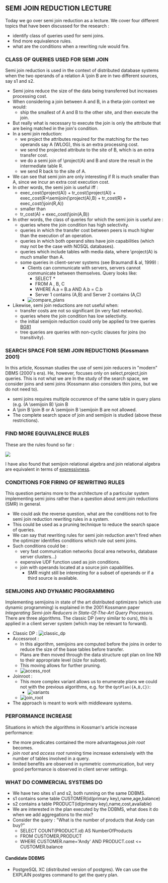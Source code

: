 ## SEMI JOIN REDUCTION LECTURE ##

Today we go over semi join reduction as a lecture. We cover four different topics that have been discussed for the research :

 - identify class of queries used for semi joins.  
 - find more equivalence rules.
 - what are the conditions when a rewriting rule would fire.
 
 ### CLASS OF QUERIES USED FOR SEMI JOIN ###
 
 Semi join reduction is used in the context of distributed database systems when the two operands of a relation A \join B are in two
 different sources, say s1 and s2.
 
 - Semi joins reduce the size of the data being transferred but increases processing cost. 
 - When considering a join between A and B, in a theta-join context we would:
   - ship the smallest of A and B to the other site, and then execute the join.
 - But really what is necessary to execute the join is only the attribute that are being matched in the join's condition.
 - In a semi join reduction:
   - we project the attributes required for the matching for the two operands say A (WLOG), this is an extra processing cost.
   - we send the projected attribute to the site of B, which is an extra transfer cost.
   - we do a semi join of \project(A) and B and store the result in the intermediate table R.
   - we send R back to the site of A.
 - We can see that semi join are only interesting if R is much smaller than A, since we incur an extra cost execution cost. 
 - In other words, the semi join is useful iff :
   - exec_cost(\project(A)) + tr_cost(\project(A)) + exec_cost(R=\semijoin(\project(A),B) + tr_cost(R) + exec_cost(\join(R,A))
   - smaller than
   - tr_cost(A) + exec_cost(\join(A,B))
 - In other words, the class of queries for which the semi join is useful are :
   - queries where the join condition has high selectivity.
   - queries in which the transfer cost between peers is much higher than the execution of an operation.
   - queries in which both operand sites have join capabilities (which may not be the case with NOSQL databases).
   - queries which include tables with media data, where \project(A) is much smaller than A.
   - some queries in client-server systems (see Braumandl & al, 1999) :
     - Clients can communicate with servers, servers cannot communicate between themselves. Query looks like:
       - SELECT *
       - FROM A , B, C
       - WHERE A.a = B.a AND A.b = C.b
       - Server 1 contains (A,B) and Server 2 contains (A,C)
     - ![compare_plans](https://raw.github.com/jtestard/ResearchThoughts/master/cs_plans_compare.png) 
 - Likewise, semi join reductions are not useful when:
   - transfer costs are not so significant (in very fast networks).
   - queries where the join condition has low selectivity.
   - the initial semijoin reduction could only be applied to tree queries [BG81](http://delivery.acm.org/10.1145/330000/322238/p25-bernstein.pdf?ip=128.54.40.25&id=322238&acc=ACTIVE%20SERVICE&key=C2716FEBFA981EF147DAD23CB8BFD2078D75470BC0F2371B&CFID=271541014&CFTOKEN=86181360&__acm__=1387221748_8c658640cca7c11a5667795a46d5cc12)
   - tree queries are queries with non-cyclic clauses for joins (no transitivity).

### SEARCH SPACE FOR SEMI JOIN REDUCTIONS (Kossmann 2001) ###
In this article, Kossman studies the use of semi join reducers in "modern" DBMS (2000's era). He, however, focuses only
on select,project,join queries. This is not what we are 
In the study of the search space, we consider joins and semi joins (Kossmann also considers thin joins, but we do not need to).
 - semi joins requires multiple occurence of the same table in query plans (e.g. (A \semijoin B) \join B
 - A \join B \join B or A \semijoin B \semijoin B are not allowed.
 - The complete search space of join and semijoin is studied (above these restrictions).
   
### FIND MORE EQUIVALENCE RULES ###

These are the rules found so far :

<img src="https://raw.github.com/jtestard/ResearchThoughts/master/formulas.png"/>

I have also found that semijoin relational algebra and join relational algebra are equivalent in terms of
[expressivness](http://alpha.uhasselt.be/~lucp1080/projection.pdf).

### CONDITIONS FOR FIRING OF REWRITING RULES ###

This question pertains more to the architecture of a particular system implementing semi joins rather than a question
about semi join reductions (SMR) in general. 
 - We could ask the reverse question, what are the conditions not to fire semi join reduction rewriting rules in a system. 
 - This could be used as a pruning technique to reduce the search space of queries. 
 - We can say that rewriting rules for semi join reduction aren't fired when the optimizer identifies conditions which rule out semi joins.
 - Such conditions could be :
   - very fast communication networks (local area networks, database server clusters...)
   - expensive UDF function used as join conditions.
   - join with operands located at a source join capabilities.
     - SMR might still be interesting for a subset of operands or if a third source is available.

### SEMIJOINS AND DYNAMIC PROGRAMMING ###
Implementing semijoins in state of the art distributed optimizers (which use dynamic programming) is explained in the 2001 Kossmann
paper *Integerating Semi-join Reducers in State-Of-The-Art Query Processors*.
There are three algorithms. The classic DP (very similar to ours), this is applied in a client server system (which may be relevant to forward).
 - Classic DP : ![classic_dp](https://raw.github.com/jtestard/ResearchThoughts/master/classicDP.png)
 - Accessroot :
   - In this algorithm, semijoins are computed before the joins in order to reduce the size of the base tables before transfer. 
   - Plans are then moved through the data structure opt plan on line N9 to their appropriate level (size for subset).
   - This moving allows for further pruning.
   - ![access_root](https://raw.github.com/jtestard/ResearchThoughts/master/accessroot.png)
 - Joinroot :
   - This more complex variant allows us to enumerate plans we could not with the previous algorithms, e.g. for the ```OptPlan({A,B,C})```:
     - ![variants](https://raw.github.com/jtestard/ResearchThoughts/master/variants.png)
   - ![join_root](https://raw.github.com/jtestard/ResearchThoughts/master/joinroot.png)
 - The approach is meant to work with middleware systems.

### PERFORMANCE INCREASE ###
Situations in which the algorithms in Kossman's article increase performance:
 - the more predicates contained the more advantageous *join root* becomes.
 - *join root* and *access root* running time increase extensively with the number of tables involved in a query.
 - limited benefits are observed in symmetric communication, but very good performance is observed in client server settings.


### WHAT DO COMMERCIAL SYSTEMS DO ###
 - We have two sites s1 and s2, both running on the same DDBMS.
 - s1 contains some table CUSTOMER(id(primary key),name,age,balance)
 - s2 contains a table PRODUCT(id(primary key),name,cost,available)
 - We are interested in the plan executed by the DDBMS, what does it do when we add aggregations to the mix?
 - Consider the query : "What is the number of products that Andy can buy?"
   - SELECT COUNT(PRODUCT.id) AS NumberOfProducts
   - FROM CUSTOMER,PRODUCT
   - WHERE CUSTOMER.name='Andy' AND PRODUCT.cost <= CUSTOMER.balance

#### Candidate DDBMS ####
 - PostgreSQL XC (distributed version of postgres). We can use the EXPLAIN postgres command to get the query plan.  